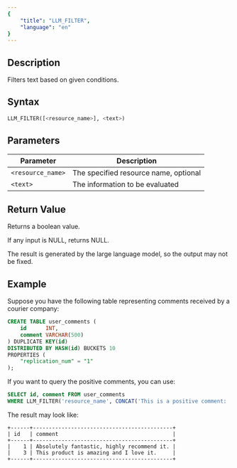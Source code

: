 ```yaml
---
{
    "title": "LLM_FILTER",
    "language": "en"
}
---
```


<!-- 
Licensed to the Apache Software Foundation (ASF) under one
or more contributor license agreements.  See the NOTICE file
distributed with this work for additional information
regarding copyright ownership.  The ASF licenses this file
to you under the Apache License, Version 2.0 (the
"License"); you may not use this file except in compliance
with the License.  You may obtain a copy of the License at

  http://www.apache.org/licenses/LICENSE-2.0

Unless required by applicable law or agreed to in writing,
software distributed under the License is distributed on an
"AS IS" BASIS, WITHOUT WARRANTIES OR CONDITIONS OF ANY
KIND, either express or implied.  See the License for the
specific language governing permissions and limitations
under the License.
-->

## Description

Filters text based on given conditions.

## Syntax

```sql
LLM_FILTER([<resource_name>], <text>)
```

## Parameters

| Parameter         | Description                       |
|-------------------|-----------------------------------|
| `<resource_name>` | The specified resource name, optional |
| `<text>`          | The information to be evaluated   |

## Return Value

Returns a boolean value.

If any input is NULL, returns NULL.

The result is generated by the large language model, so the output may not be fixed.

## Example

Suppose you have the following table representing comments received by a courier company:
```sql
CREATE TABLE user_comments (
    id      INT,
    comment VARCHAR(500)
) DUPLICATE KEY(id)
DISTRIBUTED BY HASH(id) BUCKETS 10
PROPERTIES (
    "replication_num" = "1"
);
```

If you want to query the positive comments, you can use:
```sql
SELECT id, comment FROM user_comments
WHERE LLM_FILTER('resource_name', CONCAT('This is a positive comment: ', comment));
```

The result may look like:
```text
+------+--------------------------------------------+
| id   | comment                                    |
+------+--------------------------------------------+
|    1 | Absolutely fantastic, highly recommend it. |
|    3 | This product is amazing and I love it.     |
+------+--------------------------------------------+
```